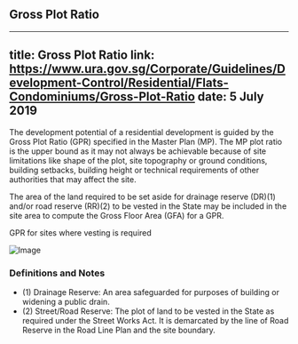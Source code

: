 
## Gross Plot Ratio
---
title: Gross Plot Ratio
link: https://www.ura.gov.sg/Corporate/Guidelines/Development-Control/Residential/Flats-Condominiums/Gross-Plot-Ratio
date: 5 July 2019
---

The development potential of a residential development is guided by the Gross Plot Ratio (GPR) specified in the Master Plan (MP). The MP plot ratio is the upper bound as it may not always be achievable because of site limitations like shape of the plot, site topography or ground conditions, building setbacks, building height or technical requirements of other authorities that may affect the site.

The area of the land required to be set aside for drainage reserve (DR)(1) and/or road reserve (RR)(2) to be vested in the State may be included in the site area to compute the Gross Floor Area (GFA) for a GPR.

GPR for sites where vesting is required

![Image](https://www.ura.gov.sg/-/media/Corporate/Guidelines/Development-control/Flats-Condominiums/F01_Gross_Plot_Ratio.jpg?h=100%25&w=100%25)

### Definitions and Notes

- (1) Drainage Reserve: An area safeguarded for purposes of building or widening a public drain.
- (2) Street/Road Reserve: The plot of land to be vested in the State as required under the Street Works Act. It is demarcated by the line of Road Reserve in the Road Line Plan and the site boundary.
